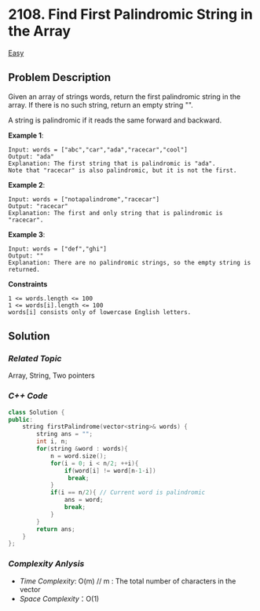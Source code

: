 # 2108. Find First Palindromic String in the Array
[Easy](https://leetcode.com/problems/find-first-palindromic-string-in-the-array/description/)

## Problem Description

Given an array of strings words, return the first palindromic string in the array. If there is no such string, return an empty string "".

A string is palindromic if it reads the same forward and backward.


**Example 1**:
```
Input: words = ["abc","car","ada","racecar","cool"]
Output: "ada"
Explanation: The first string that is palindromic is "ada".
Note that "racecar" is also palindromic, but it is not the first.
```
**Example 2**:
```
Input: words = ["notapalindrome","racecar"]
Output: "racecar"
Explanation: The first and only string that is palindromic is "racecar".
```
**Example 3**:
```
Input: words = ["def","ghi"]
Output: ""
Explanation: There are no palindromic strings, so the empty string is returned.
```

**Constraints**
```
1 <= words.length <= 100
1 <= words[i].length <= 100
words[i] consists only of lowercase English letters.
```

## Solution

### _Related Topic_
   Array, String, Two pointers

### _C++ Code_
```cpp
class Solution {
public:
    string firstPalindrome(vector<string>& words) {
        string ans = "";
        int i, n;
        for(string &word : words){
            n = word.size();
            for(i = 0; i < n/2; ++i){
                if(word[i] != word[n-1-i])
                 break;
            }
            if(i == n/2){ // Current word is palindromic
                ans = word;
                break;
            }
        }
        return ans;
    }
};
```

### _Complexity Anlysis_
- _Time Complexity_: O(m) // m : The total number of characters in the vector
- _Space Complexity_：O(1)
